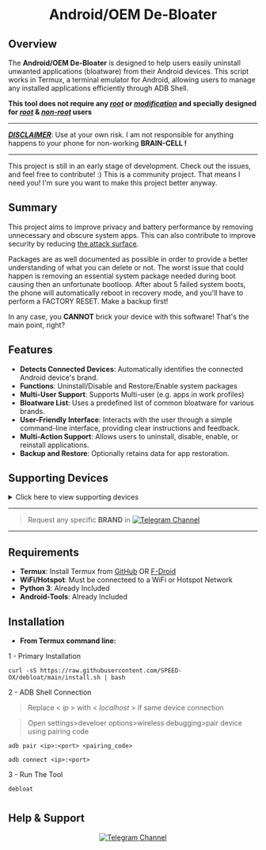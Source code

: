 <div align="center">
  
  # Android/OEM De-Bloater

</div>

## Overview
The **Android/OEM De-Bloater** is designed to help users easily uninstall unwanted applications (bloatware) from their Android devices. This script works in Termux, a terminal emulator for Android, allowing users to manage any installed applications efficiently through ADB Shell.

**This tool does not require any 	***<ins>root</ins>*** or ***<ins>modification</ins>*** and specially designed for ***<ins>root</ins>*** & ***<ins>non-root</ins>*** users**

---

***<ins>DISCLAIMER</ins>***: Use at your own risk. I am not responsible for anything happens to your phone for non-working **BRAIN-CELL !**

---

This project is still in an early stage of development. Check out the issues, and feel free to contribute!  :) This is a community project.
That means I need you! I'm sure you want to make this project better anyway.

## Summary

This project aims to improve privacy and battery performance by removing unnecessary and obscure system apps.
This can also contribute to improve security by reducing [the attack surface](https://en.wikipedia.org/wiki/Attack_surface).

Packages are as well documented as possible in order to provide a better
understanding of what you can delete or not. The worst issue that could happen
is removing an essential system package needed during boot causing then an unfortunate
bootloop. After about 5 failed system boots, the phone will automatically reboot
in recovery mode, and you'll have to perform a FACTORY RESET. Make a backup first!

In any case, you **CANNOT** brick your device with this software!
That's the main point, right?

## Features
- **Detects Connected Devices**: Automatically identifies the connected Android device's brand.
- **Functions**: Uninstall/Disable and Restore/Enable system packages
- **Multi-User Support**: Supports Multi-user (e.g. apps in work profiles)
- **Bloatware List**: Uses a predefined list of common bloatware for various brands.
- **User-Friendly Interface**: Interacts with the user through a simple command-line interface, providing clear instructions and feedback.
- **Multi-Action Support**: Allows users to uninstall, disable, enable, or reinstall applications.
- **Backup and Restore**: Optionally retains data for app restoration.

## Supporting Devices
<details>
  <summary>Click here to view supporting devices</summary>
  
- [ ] Archos
- [ ] Asus
- [ ] Blackberry
- [ ] Gionee
- [ ] LG
- [ ] Google
- [ ] iQOO
- [ ] Fairphone
- [ ] HTC
- [ ] Huawei
- [ ] Motorola
- [ ] Nokia
- [x] OnePlus
- [x] Oppo
- [x] Realme
- [ ] Samsung
- [ ] Sony
- [ ] Tecno
- [ ] TCL
- [ ] Unihertz
- [ ] Vivo/iQOO
- [ ] Wiko
- [x] Xiaomi (POCO, MI, Redmi)
- [ ] ZTE

</details>

---
> Request any specific **BRAND** in <space> [![Telegram Channel](https://img.shields.io/badge/-telegram-red?color=white&logo=telegram&logoColor=blue)](https://t.me/TechGeekZ_chat)
---
## Requirements
- **Termux**: Install Termux from [GitHub](https://github.com/termux/termux-app/releases) OR [F-Droid](https://f-droid.org/packages/com.termux/)
- **WiFi/Hotspot**: Must be connecteed to a WiFi or Hotspot Network
- **Python 3**: Already Included
- **Android-Tools**: Already Included

## Installation
- **From Termux command line:**

1 - Primary Installation
```
curl -sS https://raw.githubusercontent.com/SPEED-OX/debloat/main/install.sh | bash
```
2 - ADB Shell Connection

> Replace < *ip* > with < *localhost* > if same device connection

> Open settings>develoer options>wireless debugging>pair device using pairing code

```
adb pair <ip>:<port> <pairing_code>
```
```
adb connect <ip>:<port>
```
3 - Run The Tool
```
debloat
```
#
## Help & Support
<div align="center">
  
[![Telegram Channel](https://img.shields.io/badge/-telegram-red?color=white&logo=telegram&logoColor=blue)](https://t.me/TechGeekZ_CH)
